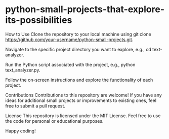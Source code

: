 # python-small-projects-that-explore-its-possibilities


How to Use
Clone the repository to your local machine using git clone https://github.com/your-username/python-small-projects.git.

Navigate to the specific project directory you want to explore, e.g., cd text-analyzer.

Run the Python script associated with the project, e.g., python text_analyzer.py.

Follow the on-screen instructions and explore the functionality of each project.

Contributions
Contributions to this repository are welcome! If you have any ideas for additional small projects or improvements to existing ones, feel free to submit a pull request.

License
This repository is licensed under the MIT License. Feel free to use the code for personal or educational purposes.

Happy coding! 
